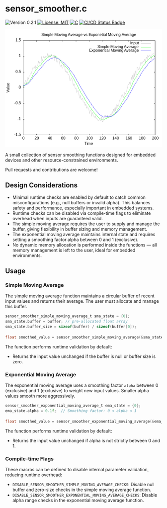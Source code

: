 # sensor_smoother.c

<versionBadge>![Version 0.2.1](https://img.shields.io/badge/version-0.2.1-blue.svg)</versionBadge>
[![License: MIT](https://img.shields.io/badge/License-MIT-yellow.svg)](https://opensource.org/licenses/MIT)
[![C](https://img.shields.io/badge/Language-C-blue.svg)](https://en.wikipedia.org/wiki/C_(programming_language))
[![CI/CD Status Badge](https://github.com/mofosyne/sensor_smoother.c/actions/workflows/ci.yml/badge.svg)](https://github.com/mofosyne/sensor_smoother.c/actions)

![](test.png)

A small collection of sensor smoothing functions designed for embedded devices and other resource-constrained environments.

Pull requests and contributions are welcome!

## Design Considerations

* Minimal runtime checks are enabled by default to catch common misconfigurations (e.g., null buffers or invalid alpha). This balances safety and performance, especially important in embedded systems.
* Runtime checks can be disabled via compile-time flags to eliminate overhead when inputs are guaranteed valid.
* The simple moving average requires the user to supply and manage the buffer, giving flexibility in buffer sizing and memory management.
* The exponential moving average maintains internal state and requires setting a smoothing factor alpha between 0 and 1 (exclusive).
* No dynamic memory allocation is performed inside the functions — all memory management is left to the user, ideal for embedded environments.

## Usage

### Simple Moving Average

The simple moving average function maintains a circular buffer of recent input values and returns their average. The user must allocate and manage this buffer.

```c
sensor_smoother_simple_moving_average_t sma_state = {0};
sma_state.buffer = buffer; // pre-allocated float array
sma_state.buffer_size = sizeof(buffer) / sizeof(buffer[0]);

float smoothed_value = sensor_smoother_simple_moving_average(&sma_state, input);
```

The function performs runtime validation by default:
* Returns the input value unchanged if the buffer is null or buffer size is zero.

### Exponential Moving Average

The exponential moving average uses a smoothing factor `alpha` between 0 (exclusive) and 1 (exclusive) to weight new input values. Smaller alpha values smooth more aggressively.

```c
sensor_smoother_exponential_moving_average_t ema_state = {0};
ema_state.alpha = 0.1f;  // Smoothing factor: 0 < alpha < 1

float smoothed_value = sensor_smoother_exponential_moving_average(&ema_state, input);
```

The function performs runtime validation by default:
* Returns the input value unchanged if alpha is not strictly between 0 and 1.

### Compile-time Flags

These macros can be defined to disable internal parameter validation, reducing runtime overhead:
* `DISABLE_SENSOR_SMOOTHER_SIMPLE_MOVING_AVERAGE_CHECKS`: Disable null buffer and zero-size checks in the simple moving average function.
* `DISABLE_SENSOR_SMOOTHER_EXPONENTIAL_MOVING_AVERAGE_CHECKS`: Disable alpha range checks in the exponential moving average function.